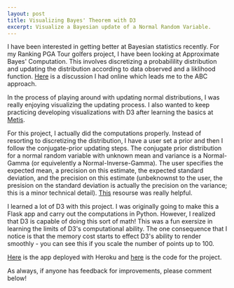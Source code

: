 ```yaml
---
layout: post
title: Visualizing Bayes' Theorem with D3
excerpt: Visualize a Bayesian update of a Normal Random Variable.
---
```


I have been interested in getting better at Bayesian statistics recently. For my Ranking PGA Tour golfers project, I have been looking at Approximate Bayes' Computation. This involves discretizing a probabilility distribution and updating the distribution according to data observed and a liklihood function. [Here](http://stats.stackexchange.com/questions/237862/bayesian-update-for-two-normal-random-variables-following-one-observation-of-dif) is a discussion I had online which leads me to the ABC approach.

In the process of playing around with updating normal distributions, I was really enjoying visualizing the updating process. I also wanted to keep practicing developing visualizations with D3 after learning the basics at [Metis](http://www.thisismetis.com/).

For this project, I actually did the computations properly. Instead of resorting to discretizing the distribution, I have a user set a prior and then I follow the conjugate-prior updating steps. The conjugate prior distribution for a normal random variable with unknown mean and variance is a Normal-Gamma (or equivelently a Normal-Inverse-Gamma). The user specifies the expected mean, a precision on this estimate, the expected standard deviation, and the precision on this estimate (unbeknownst to the user, the presision on the standard deviation is actually the precision on the variance; this is a minor technical detail). [This](http://webuser.bus.umich.edu/plenk/Bam2%20Short.pdf) resourse was really helpful.

I learned a lot of D3 with this project. I was originally going to make this a Flask app and carry out the computations in Python. However, I realized that D3 is capable of doing this sort of math! This was a fun exersize in learning the limits of D3's computational ability. The one consequence that I notice is that the memory cost starts to effect D3's ability to render smoothly - you can see this if you scale the number of points up to 100.

[Here](https://bayes-app.herokuapp.com/) is the app deployed with Heroku and [here](https://github.com/adamwlev/Bayes-App) is the code for the project.

As always, if anyone has feedback for improvements, please comment below!